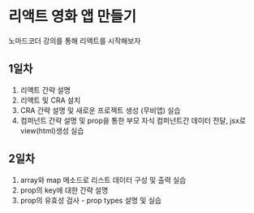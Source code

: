 # 리액트 영화 앱 만들기
 노마드코더 강의를 통해 리액트를 시작해보자

 ## 1일차
 1. 리액트 간략 설명
 2. 리액트 및 CRA 설치
 3. CRA 간략 설명 및 새로운 프로젝트 생성 (무비앱) 실습
 4. 컴퍼넌트 간략 설명 및 prop을 통한 부모 자식 컴퍼넌트간 데이터 전달, jsx로 view(html)생성 실습

 ## 2일차
 1. array와 map 메소드로 리스트 데이터 구성 및 출력 실습
 2. prop의 key에 대한 간략 설명
 3. prop의 유효성 검사 -  prop types 설명 및 실습
